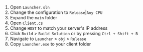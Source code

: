 1. Open `Launcher.sln`
1. Change the configuration to `Release`|`Any CPU`
1. Expand the `main` folder
1. Open `Client.cs`
1. Change `HOST` to match your server's IP address
1. Click `Build` > `Build Solution` or by pressing `Ctrl + Shift + B`
1. Navigate to `Launcher` > `obj` > `Release`
1. Copy `Launcher.exe` to your client folder
